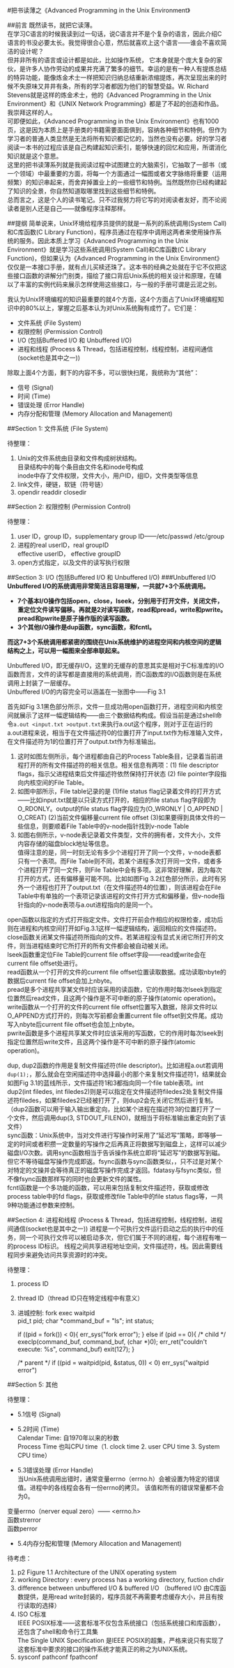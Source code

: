 #把书读薄之《Advanced Programming in the Unix Environment》




##前言
既然读书，就把它读薄。  
在学习C语言的时候我读到过一句话，说C语言并不是个复杂的语言，因此介绍C语言的书没必要太长。我觉得很合心意，然后就喜欢上这个语言——谁会不喜欢简洁的设计呢？  
但并非所有的语言或设计都是如此，比如操作系统， 它本身就是个庞大复杂的家伙，是许多人协作劳动的成果并充满了繁多的细节。幸运的是有一种人有提炼总结的特异功能，能像炼金术士一样把知识归纳总结重新浓缩提炼，再次呈现出来的时候不失原味又井井有条，所有的学习者都因为他们的智慧受益。W. Richard Stevens就是这样的炼金术士，他的《Advanced Programming in the Unix Environment》和《UNIX Network Programming》都是了不起的创造和作品。我崇拜这样的人。  
可即便如此，《Advanced Programming in the Unix Environment》也有1000页，这是因为本质上是手册类的书籍需要面面俱到，容纳各种细节和特例。但作为学习者的普通人类显然是无法将所有知识都记忆的，当然也没有必要。好的学习者阅读一本书的过程应该是自己构建起知识索引，能够快速的回忆和应用，所谓消化知识就是这个意思。  
这里的把书读薄系列就是我阅读过程中试图建立的大脑索引，它抽取了一部书（或一个领域）中最重要的方面，将每一个方面通过一幅图或者文字脉络将重要（运用频繁）的知识串起来，而舍弃掉置业上的一些细节和特例。当然既然你已经构建起了知识的全景，你自然知道取哪里找到这些细节和特例。  
总而言之，这是个人的读书笔记。只不过我努力将它写的对阅读者友好，而不论阅读者是别人还是自己——就像程序注释那样。  




##提纲
简单说来，Unix环境给程序员提供的就是一系列的系统调用(System Call)和C库函数(C Library Function)，程序员通过在程序中调用这两者来使用操作系统的服务。因此本质上学习《Advanced Programming in the Unix Environment》就是学习这些系统调用(System Call)和C库函数(C Library Function)，但如果认为《Advanced Programming in the Unix Environment》仅仅是一本接口手册，就有点儿买椟还珠了。这本书的经典之处就在于它不仅把这些接口函数的讲解分门别类，描绘了接口背后Unix系统的相关设计和原理，在辅以了丰富的实例代码来展示怎样使用这些接口，与一般的手册可谓是云泥之别。  

我认为Unix环境编程的知识最重要的就4个方面，这4个方面占了Unix环境编程知识中的80%以上，掌握之后基本认为对Unix系统胸有成竹了。它们是：
- 文件系统 (File System)
- 权限控制 (Permission Control)
- I/O (包括Buffered I/O 和 Unbuffered I/O)
- 进程和线程 (Process & Thread，包括进程控制，线程控制，进程间通信(socket也是其中之一))

除取上面4个方面，剩下的内容不多，可以很快扫尾，我统称为“其他”：
- 信号 (Signal)
- 时间 (Time)
- 错误处理 (Error Handle)
- 内存分配和管理 (Memory Allocation and Management)




##Section 1: 文件系统 (File System)

待整理：  
1. Unix的文件系统由目录和文件构成树状结构。  
   目录结构中的每个条目由文件名和inode号构成  
   inode中存了文件权限，文件大小，用户ID，组ID，文件类型等信息  
2. link文件，硬链，软链（符号链）  
3. opendir  readdir closedir  




##Section 2: 权限控制 (Permission Control)

待整理：  
1. user ID，group ID，supplementary group ID——/etc/passwd /etc/group  
2. 进程的real userID，real groupID  
         effective userID， effective groupID  
3. open方式指定，以及文件的读写执行权限  




##Section 3: I/O (包括Buffered I/O 和 Unbuffered I/O)
###Unbuffered I/O
**Unbuffered I/O的系统调用非常简洁且容易理解，一共就7+3个系统调用。**  
- **7个基本I/O操作包括open，close，lseek，分别用于打开文件，关闭文件，重定位文件读写偏移。再就是2对读写函数，read和pread，write和pwrite。pread和pwrite是原子操作版的读写函数。**  
- **3个其他I/O操作是dup函数，sync函数，和fcntl。**  
  
**而这7+3个系统调用都紧密的围绕在Unix系统维护的进程空间和内核空间的逻辑结构之上，可以用一幅图来全部串联起来。**  

Unbuffered I/O，即无缓存I/O，这里的无缓存的意思其实是相对于C标准库的I/O函数而言，文件的读写都是直接用的系统调用，而C函数库的I/O函数则是在系统调用上封装了一层缓存。  
Unbuffered I/O的内容完全可以涵盖在一张图中——Fig 3.1  

首先如Fig 3.1黑色部分所示，文件一旦成功用open函数打开，进程空间和内核空间就展示了这样一幅逻辑结构——由三个数据结构构成。假设当前是通过shell命令`a.out <input.txt >output.txt`来执行a.out这个程序，则对于正在运行的a.out进程来说，相当于在文件描述符0的位置打开了input.txt作为标准输入文件，在文件描述符为1的位置打开了output.txt作为标准输出。  
1. 这时如图左侧所示，每个进程都由自己的Process Table条目，记录着当前进程打开的所有文件描述符的相关信息。相关信息有两项：(1) file descriptor flags，指示父进程结束后文件描述符依然保持打开状态 (2) file pointer字段指向内核空间的File Table。  
2. 如图中部所示，File table记录的是 (1)file status flag记录着文件的打开方式——比如input.txt就是以只读方式打开的，相应的file status flag字段即为O_RDONLY。output的file status flag字段应为(O_WRONLY | O_APPEND | O_CREAT) (2)当前文件偏移量current file offset (3)如果要得到具体文件的一些信息，则要顺着File Table中的v-node指针找到v-node Table  
3. 如图右侧所示，v-node表记录着文件类型，文件的拥有者，文件大小，文件内容存储的磁盘block地址等信息。  
值得注意的是，同一时刻无论有多少个进程打开了同一个文件，v-node表都只有一个表项。而File Table则不同，若某个进程多次打开同一文件，或者多个进程打开了同一文件，则File Table中会有多项。这非常好理解，因为每次打开的方式，还有偏移量可能不同。比如如图Fig 3.2红色部分所示，此时有另外一个进程也打开了output.txt（在文件描述符4的位置），则该进程会在File Table中有单独的一个表项记录该进程的文件打开方式和偏移量，但v-node指针指向的v-node表项与a.out进程指向的是同一个。  

open函数以指定的方式打开指定文件。文件打开前会作相应的权限检查，成功后则在进程和内核空间打开如Fig.3.1这样一幅逻辑结构，返回相应的文件描述符。  
close函数关闭某文件描述符所指向的文件。若某进程没有显式关闭它所打开的文件，则当进程结束时它所打开的所有文件都会被自动被关闭。  
lseek函数重定位File Table的current file offset字段——read或write会在current file offset处进行。  
read函数从一个打开的文件的current file offset位置读取数据。成功读取nbyte的数据后current file offset会加上nbyte。  
pread是多个进程共享某文件时应该采用的读函数，它的作用时每次lseek到指定位置然后read文件，且这两个操作是不可中断的原子操作(atomic operation)。  
write函数从一个打开的文件的current file offset位置写入数据，除非文件时以O_APPEND方式打开的，则每次写前都会重置current file offset到文件尾。成功写入nbyte后current file offset也会加上nbyte。  
pwrite函数是多个进程共享某文件时应该采用的写函数，它的作用时每次lseek到指定位置然后write文件，且这两个操作是不可中断的原子操作(atomic operation)。  

dup, dup2函数的作用是复制文件描述符(file descriptor)。比如进程a.out若调用`dup(1);`，那么就会在空闲描述符中选择最小的那个来复制文件描述符1，结果就会如图Fig 3.1的蓝线所示，文件描述符1和3都指向同一个file table表项。int dup2(int filedes, int filedes2)则是可以指定在文件描述符filedes2处复制文件描述符filedes，如果filedes2已经被打开了，则dup2会先关闭它然后进行复制。（dup2函数可以用于输入输出重定向，比如某个进程在描述符3的位置打开了一个文件，然后调用dup(3, STDOUT_FILENO)，就相当于将标准输出重定向到了该文件）  
sync函数：Unix系统中，当对文件进行写操作时采用了“延迟写”策略，即等够一定的时间或者积攒一定数量的写操作之后再真正将数据写到磁盘上，这样可以减少磁盘I/O次数。调用sync函数相当于告诉操作系统立即将“延迟写”的数据写到磁。但它不等待磁盘写操作完成即返。fsync函数与sync函数类似，，只不过是对某个对特定的文操并会等待真正的磁盘写操作完成才返回。fdatasy与fsync类似，但不像fsync函数那样写的同时也会更新文件的属性。  
fcntl函数是一个多功能的函数，可以用来包括复制文件描述符，获取或修改process table中的fd flags，获取或修改file Table中的file status flags等，一共9种功能通过参数来控制。  




##Section 4: 进程和线程 (Process & Thread，包括进程控制，线程控制，进程间通信(socket也是其中之一))
进程是一个可执行文件运行启动之后的执行中的任务，同一个可执行文件可以被启动多次，但它们属于不同的进程，每个进程有唯一的process ID标识。
线程之间共享进程地址空间，文件描述符，栈。因此需要线程同步来避免访问共享资源时的冲突。

待整理：  
1. process ID  
2. thread ID（thread ID只在特定线程中有意义）  
3. 进城控制: fork exec waitpid  
    pid_t pid;
    char *command_buf = "ls";
    int status;

    if ((pid = fork()) < 0){
      err_sys("fork error");
    }
    else if (pid == 0){
      /* child */
      execlp(command_buf, command_buf, (char *)0);
      err_ret("couldn't execute: %s", command_buf)
      exit(127);
    }

    /* parent */
    if ((pid = waitpid(pid, &status, 0)) < 0)
      err_sys("waitpid error")


##Section 5: 其他 

待整理：  
- 5.1信号 (Signal)  


- 5.2时间 (Time)  
Calendar Time: 自1970年以来的秒数  
Process Time 也叫CPU time（1. clock time 2. user CPU time 3. System CPU time）  

- 5.3错误处理 (Error Handle)  
当Unix系统调用出错时，通常变量errno（errno.h）会被设置为特定的错误值。进程中的各线程会各有一份errno的拷贝。
该值和所有的错误常量都不会为0。

变量errno（nerver equal zero）—— <errno.h>  
函数strerror  
函数perror  

- 5.4内存分配和管理 (Memory Allocation and Management)  




待考虑：  
1. p2 Figure 1.1 Architecture of the UNIX operating system  
2. working Directory : every process has a working directory, fuction chdir  
3. difference between unbuffered I/O & buffered I/O （buffered I/O 由C库函数提供，是用read write封装的，程序员就不再需要考虑缓存大小，并且有按行读取的选择）
4. ISO C标准  
IEEE POSIX标准——这套标准不仅包含系统接口（包括系统接口和库函数），还包含了shell和命令行工具集  
The Single UNIX Specification 是IEEE POSIX的超集，严格来说只有实现了这套标准中要求的接口的操作系统才能真正的称之为UNIX系统。  
5. sysconf pathconf fpathconf
